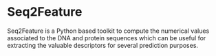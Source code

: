 # Seq2Feature
Seq2Feature is a Python based toolkit to compute the numerical values associated to the DNA and protein sequences which can be useful for extracting the valuable descriptors for several prediction purposes.
